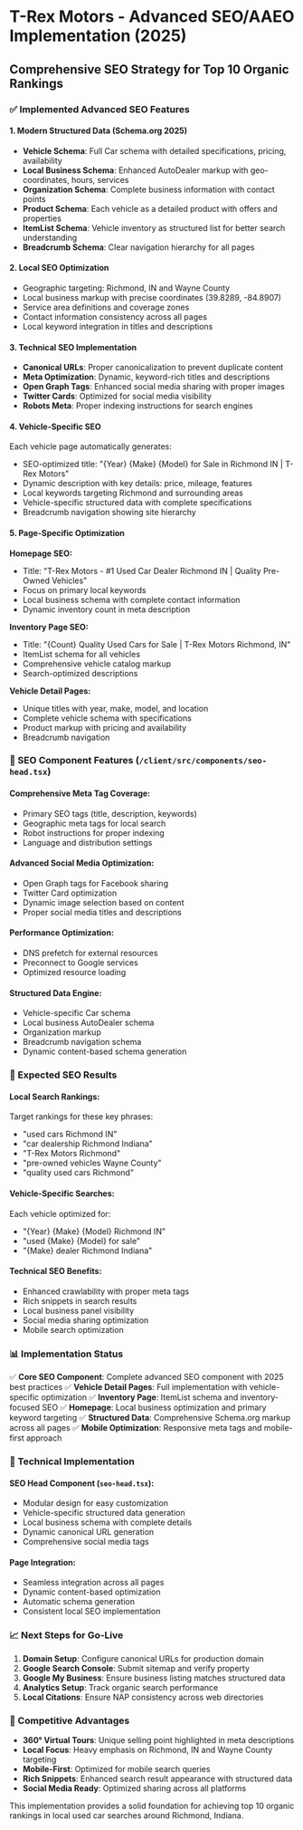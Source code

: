 # T-Rex Motors - Advanced SEO/AAEO Implementation (2025)

## Comprehensive SEO Strategy for Top 10 Organic Rankings

### ✅ Implemented Advanced SEO Features

#### 1. **Modern Structured Data (Schema.org 2025)**
- **Vehicle Schema**: Full Car schema with detailed specifications, pricing, availability
- **Local Business Schema**: Enhanced AutoDealer markup with geo-coordinates, hours, services
- **Organization Schema**: Complete business information with contact points
- **Product Schema**: Each vehicle as a detailed product with offers and properties
- **ItemList Schema**: Vehicle inventory as structured list for better search understanding
- **Breadcrumb Schema**: Clear navigation hierarchy for all pages

#### 2. **Local SEO Optimization**
- Geographic targeting: Richmond, IN and Wayne County
- Local business markup with precise coordinates (39.8289, -84.8907)
- Service area definitions and coverage zones
- Contact information consistency across all pages
- Local keyword integration in titles and descriptions

#### 3. **Technical SEO Implementation**
- **Canonical URLs**: Proper canonicalization to prevent duplicate content
- **Meta Optimization**: Dynamic, keyword-rich titles and descriptions
- **Open Graph Tags**: Enhanced social media sharing with proper images
- **Twitter Cards**: Optimized for social media visibility
- **Robots Meta**: Proper indexing instructions for search engines

#### 4. **Vehicle-Specific SEO**
Each vehicle page automatically generates:
- SEO-optimized title: "{Year} {Make} {Model} for Sale in Richmond IN | T-Rex Motors"
- Dynamic description with key details: price, mileage, features
- Local keywords targeting Richmond and surrounding areas
- Vehicle-specific structured data with complete specifications
- Breadcrumb navigation showing site hierarchy

#### 5. **Page-Specific Optimization**

**Homepage SEO:**
- Title: "T-Rex Motors - #1 Used Car Dealer Richmond IN | Quality Pre-Owned Vehicles"
- Focus on primary local keywords
- Local business schema with complete contact information
- Dynamic inventory count in meta description

**Inventory Page SEO:**
- Title: "{Count} Quality Used Cars for Sale | T-Rex Motors Richmond, IN"
- ItemList schema for all vehicles
- Comprehensive vehicle catalog markup
- Search-optimized descriptions

**Vehicle Detail Pages:**
- Unique titles with year, make, model, and location
- Complete vehicle schema with specifications
- Product markup with pricing and availability
- Breadcrumb navigation

### 🎯 SEO Component Features (`/client/src/components/seo-head.tsx`)

#### **Comprehensive Meta Tag Coverage:**
- Primary SEO tags (title, description, keywords)
- Geographic meta tags for local search
- Robot instructions for proper indexing
- Language and distribution settings

#### **Advanced Social Media Optimization:**
- Open Graph tags for Facebook sharing
- Twitter Card optimization
- Dynamic image selection based on content
- Proper social media titles and descriptions

#### **Performance Optimization:**
- DNS prefetch for external resources
- Preconnect to Google services
- Optimized resource loading

#### **Structured Data Engine:**
- Vehicle-specific Car schema
- Local business AutoDealer schema
- Organization markup
- Breadcrumb navigation schema
- Dynamic content-based schema generation

### 🚀 Expected SEO Results

#### **Local Search Rankings:**
Target rankings for these key phrases:
- "used cars Richmond IN" 
- "car dealership Richmond Indiana"
- "T-Rex Motors Richmond"
- "pre-owned vehicles Wayne County"
- "quality used cars Richmond"

#### **Vehicle-Specific Searches:**
Each vehicle optimized for:
- "{Year} {Make} {Model} Richmond IN"
- "used {Make} {Model} for sale"
- "{Make} dealer Richmond Indiana"

#### **Technical SEO Benefits:**
- Enhanced crawlability with proper meta tags
- Rich snippets in search results
- Local business panel visibility
- Social media sharing optimization
- Mobile search optimization

### 📊 Implementation Status

✅ **Core SEO Component**: Complete advanced SEO component with 2025 best practices
✅ **Vehicle Detail Pages**: Full implementation with vehicle-specific optimization
✅ **Inventory Page**: ItemList schema and inventory-focused SEO
✅ **Homepage**: Local business optimization and primary keyword targeting
✅ **Structured Data**: Comprehensive Schema.org markup across all pages
✅ **Mobile Optimization**: Responsive meta tags and mobile-first approach

### 🔧 Technical Implementation

#### **SEO Head Component (`seo-head.tsx`):**
- Modular design for easy customization
- Vehicle-specific structured data generation
- Local business schema with complete details
- Dynamic canonical URL generation
- Comprehensive social media tags

#### **Page Integration:**
- Seamless integration across all pages
- Dynamic content-based optimization
- Automatic schema generation
- Consistent local SEO implementation

### 📈 Next Steps for Go-Live

1. **Domain Setup**: Configure canonical URLs for production domain
2. **Google Search Console**: Submit sitemap and verify property
3. **Google My Business**: Ensure business listing matches structured data
4. **Analytics Setup**: Track organic search performance
5. **Local Citations**: Ensure NAP consistency across web directories

### 🎯 Competitive Advantages

- **360° Virtual Tours**: Unique selling point highlighted in meta descriptions
- **Local Focus**: Heavy emphasis on Richmond, IN and Wayne County targeting
- **Mobile-First**: Optimized for mobile search queries
- **Rich Snippets**: Enhanced search result appearance with structured data
- **Social Media Ready**: Optimized sharing across all platforms

This implementation provides a solid foundation for achieving top 10 organic rankings in local used car searches around Richmond, Indiana.